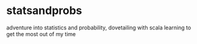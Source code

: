 # statsandprobs
adventure into statistics and probability, dovetailing with scala learning to get the most out of my time
